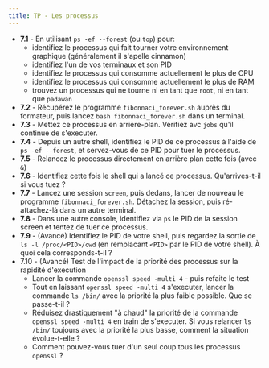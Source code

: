 ```yaml
---
title: TP - Les processus
---
```


- **7.1** - En utilisant `ps -ef --forest` (ou `top`) pour:
    - identifiez le processus qui fait tourner votre environnement graphique (généralement il s'apelle cinnamon)
    - identifiez l'un de vos terminaux et son PID
    - identifiez le processus qui consomme actuellement le plus de CPU
    - identifiez le processus qui consomme actuellement le plus de RAM
    - trouvez un processus qui ne tourne ni en tant que `root`, ni en tant que `padawan`
- **7.2** - Récupérez le programme `fibonnaci_forever.sh` auprès du formateur, puis lancez `bash fibonnaci_forever.sh` dans un terminal.
- **7.3** - Mettez ce processus en arrière-plan. Vérifiez avc `jobs` qu'il continue de s'executer.
- **7.4** - Depuis un autre shell, identifiez le PID de ce processus à l'aide de `ps -ef --forest`, et servez-vous de ce PID pour tuer le processus.
- **7.5** - Relancez le processus directement en arrière plan cette fois (avec `&`)
- **7.6** - Identifiez cette fois le shell qui a lancé ce processus. Qu'arrives-t-il si vous tuez ?
- **7.7** - Lancez une session `screen`, puis dedans, lancer de nouveau le programme `fibonnaci_forever.sh`. Détachez la session, puis ré-attachez-là dans un autre terminal.
- **7.8** - Dans une autre console, identifiez via `ps` le PID de la session screen et tentez de tuer ce processus.
- **7.9** - (Avancé) Identifiez le PID de votre shell, puis regardez la sortie de `ls -l /proc/<PID>/cwd` (en remplacant `<PID>` par le PID de votre shell). À quoi cela corresponds-t-il ?
- 7.10 - (Avancé) Test de l'impact de la priorité des processus sur la rapidité d'execution
    - Lancer la commande `openssl speed -multi 4` - puis refaite le test
    - Tout en laissant `openssl speed -multi 4` s'executer, lancer la commande `ls /bin/` avec la priorité la plus faible possible. Que se passe-t-il ?
    - Réduisez drastiquement "à chaud" la priorité de la commande `openssl speed -multi 4` en train de s'executer. Si vous relancer `ls /bin/` toujours avec la priorité la plus basse, comment la situation évolue-t-elle ?
    - Comment pouvez-vous tuer d'un seul coup tous les processus `openssl` ?